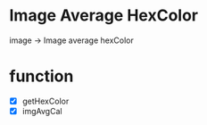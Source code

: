 # Image Average HexColor
  image -> Image average hexColor


# function
  - [x] getHexColor
  - [x] imgAvgCal

